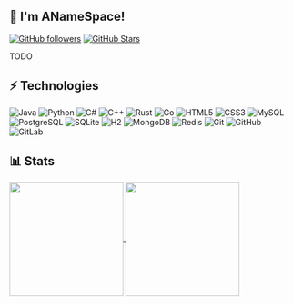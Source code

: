 
## :wave:&nbsp;I'm ANameSpace!
[![GitHub followers](https://img.shields.io/github/followers/anamespace?style=for-the-badge&logo=github&labelColor=black&color=%23ffb841)](https://github.com/ANameSpace)&nbsp;[![GitHub Stars](https://img.shields.io/github/stars/anamespace?style=for-the-badge&logo=github&labelColor=black&color=%23ffb841)](https://github.com/ANameSpace)

TODO

## :zap:&nbsp;Technologies
![Java](https://img.shields.io/badge/-Java-black?style=for-the-badge&logo=java)
![Python](https://img.shields.io/badge/-Python-black?style=for-the-badge&logo=python)
![C#](https://img.shields.io/badge/-C%23-black?style=for-the-badge&logo=c)
![C++](https://img.shields.io/badge/-C++-black?style=for-the-badge&logo=cplusplus)
![Rust](https://img.shields.io/badge/-Rust-black?style=for-the-badge&logo=rust)
![Go](https://img.shields.io/badge/-Go-black?style=for-the-badge&logo=go)
![HTML5](https://img.shields.io/badge/-HTML5-black?style=for-the-badge&logo=html5)
![CSS3](https://img.shields.io/badge/-CSS3-black?style=for-the-badge&logo=css)
![MySQL](https://img.shields.io/badge/-MySQL-black?style=for-the-badge&logo=mysql)
![PostgreSQL](https://img.shields.io/badge/-PostgreSQL-black?style=for-the-badge&logo=postgresql)
![SQLite](https://img.shields.io/badge/-SQLite-black?style=for-the-badge&logo=sqlite)
![H2](https://img.shields.io/badge/-H2-black?style=for-the-badge&logo=h2database)
![MongoDB](https://img.shields.io/badge/-MongoDB-black?style=for-the-badge&logo=mongodb)
![Redis](https://img.shields.io/badge/-Redis-black?style=for-the-badge&logo=redis)
![Git](https://img.shields.io/badge/-Git-black?style=for-the-badge&logo=git)
![GitHub](https://img.shields.io/badge/-GitHub-black?style=for-the-badge&logo=github)
![GitLab](https://img.shields.io/badge/-GitLab-black?style=for-the-badge&logo=gitlab)


## :bar_chart:&nbsp;Stats
<a href="https://github.com/anuraghazra/github-readme-stats">
  <img height=200 align="center" src="https://github-readme-stats.vercel.app/api?username=ANameSpace&show_icons=true&count_private=true&title_color=ffb841&text_color=ffffff&icon_color=ffffff&hide_border=true&bg_color=000000&border_radius=0.0" />
</a>
<a href="https://github.com/anuraghazra/convoychat">
  <img height=200 align="center" src="https://github-readme-stats.vercel.app/api/top-langs?username=ANameSpace&layout=compact&langs_count=8&card_width=320&title_color=ffb841&text_color=ffffff&icon_color=ffffff&hide_border=true&bg_color=000000&border_radius=0.0" />
</a>
